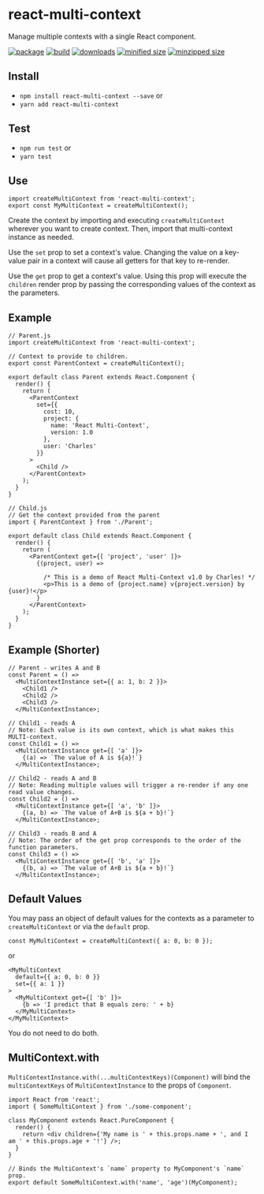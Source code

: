 # react-multi-context
Manage multiple contexts with a single React component.

[![package](https://img.shields.io/github/package-json/v/CharlesStover/react-multi-context.svg)](https://travis-ci.com/CharlesStover/react-multi-context/)
[![build](https://api.travis-ci.com/CharlesStover/react-multi-context.svg)](https://travis-ci.com/CharlesStover/react-multi-context/)
[![downloads](https://img.shields.io/npm/dt/react-multi-context.svg)](https://www.npmjs.com/package/react-object-prop)
[![minified size](https://img.shields.io/bundlephobia/min/react-multi-context.svg)](https://www.npmjs.com/package/react-object-prop)
[![minzipped size](https://img.shields.io/bundlephobia/minzip/react-multi-context.svg)](https://www.npmjs.com/package/react-object-prop)

## Install
* `npm install react-multi-context --save` or
* `yarn add react-multi-context`

## Test
* `npm run test` or
* `yarn test`

## Use
```JS
import createMultiContext from 'react-multi-context';
export const MyMultiContext = createMultiContext();
```

Create the context by importing and executing `createMultiContext` wherever you want to create context.
Then, import that multi-context instance as needed.

Use the `set` prop to set a context's value.
Changing the value on a key-value pair in a context will cause all getters for that key to re-render.

Use the `get` prop to get a context's value.
Using this prop will execute the `children` render prop by passing the corresponding values of the context as the parameters.

## Example
```JS
// Parent.js
import createMultiContext from 'react-multi-context';

// Context to provide to children.
export const ParentContext = createMultiContext();

export default class Parent extends React.Component {
  render() {
    return (
      <ParentContext
        set={{
          cost: 10,
          project: {
            name: 'React Multi-Context',
            version: 1.0
          },
          user: 'Charles'
        }}
      >
        <Child />
      </ParentContext>
    );
  }
}
```
```JS
// Child.js
// Get the context provided from the parent
import { ParentContext } from './Parent';

export default class Child extends React.Component {
  render() {
    return (
      <ParentContext get={[ 'project', 'user' ]}>
        {(project, user) =>

          /* This is a demo of React Multi-Context v1.0 by Charles! */
          <p>This is a demo of {project.name} v{project.version} by {user}!</p>
        }
      </ParentContext>
    );
  }
}
```

## Example (Shorter)
```JS
// Parent - writes A and B
const Parent = () =>
  <MultiContextInstance set={{ a: 1, b: 2 }}>
    <Child1 />
    <Child2 />
    <Child3 />
  </MultiContextInstance>;
```
```JS
// Child1 - reads A
// Note: Each value is its own context, which is what makes this MULTI-context.
const Child1 = () =>
  <MultiContextInstance get={[ 'a' ]}>
    {(a) => `The value of A is ${a}!`}
  </MultiContextInstance>;
```
```JS
// Child2 - reads A and B
// Note: Reading multiple values will trigger a re-render if any one read value changes.
const Child2 = () =>
  <MultiContextInstance get={[ 'a', 'b' ]}>
    {(a, b) => `The value of A+B is ${a + b}!`}
  </MultiContextInstance>;
```
```JS
// Child3 - reads B and A
// Note: The order of the get prop corresponds to the order of the function parameters.
const Child3 = () =>
  <MultiContextInstance get={[ 'b', 'a' ]}>
    {(b, a) => `The value of A+B is ${a + b}!`}
  </MultiContextInstance>;
```

## Default Values
You may pass an object of default values for the contexts as a parameter to `createMultiContext` or via the `default` prop.

```JS
const MyMultiContext = createMultiContext({ a: 0, b: 0 });
```

or

```JS
<MyMultiContext
  default={{ a: 0, b: 0 }}
  set={{ a: 1 }}
>
  <MyMultiContext get={[ 'b' ]}>
    {b => 'I predict that B equals zero: ' + b}
  </MyMultiContext>
</MyMultiContext>
```

You do not need to do both.

## MultiContext.with
`MultiContextInstance.with(...multiContextKeys)(Component)` will bind the `multiContextKeys` of `MultiContextInstance` to the props of `Component`.

```JS
import React from 'react';
import { SomeMultiContext } from './some-component';

class MyComponent extends React.PureComponent {
  render() {
    return <div children={'My name is ' + this.props.name + ', and I am ' + this.props.age + '!'} />;
  }
}

// Binds the MultiContext's `name` property to MyComponent's `name` prop.
export default SomeMultiContext.with('name', 'age')(MyComponent);
```
